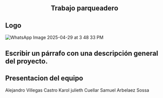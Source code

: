 <h2 align="center">Trabajo parqueadero</h2>

## Logo
![WhatsApp Image 2025-04-29 at 3 48 33 PM](https://github.com/user-attachments/assets/188cb7c2-751d-407d-a6ec-6def5eb5185c)





## Escribir un párrafo con una descripción general del proyecto.
## Presentacion del equipo
Alejandro Villegas Castro           Karol julieth Cuellar                      Samuel Arbelaez Sossa
